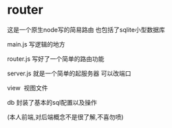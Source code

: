 # router
这是一个原生node写的简易路由 也包括了sqlite小型数据库 

main.js 写逻辑的地方

router.js 写好了一个简单的路由功能

server.js 就是一个简单的起服务器 可以改端口

view  视图文件

db 封装了基本的sql配置以及操作

(本人前端,对后端概念不是很了解,不喜勿喷)


